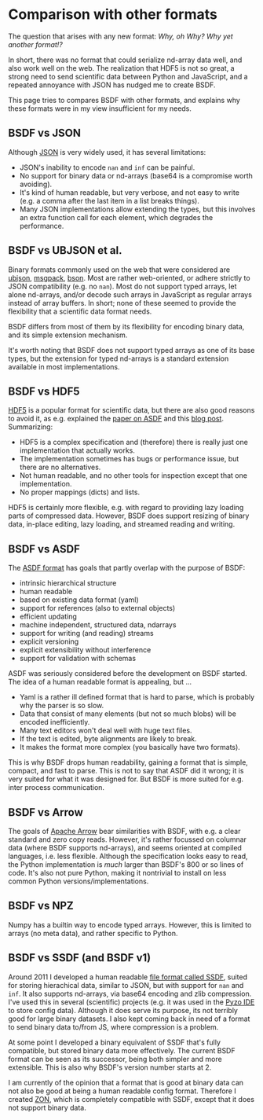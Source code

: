 # Comparison with other formats

The question that arises with any new format:
*Why, oh Why? Why yet another format!?*

In short, there was no format that could serialize nd-array data well,
and also work well on the web. The realization that HDF5 is not so great,
a strong need to send scientific data between Python and JavaScript, and
a repeated annoyance with JSON has nudged me to create BSDF.

This page tries to compares BSDF with other formats, and explains
why these formats were in my view insufficient for my needs.


## BSDF vs JSON

Although [JSON](http://www.json.org/) is very widely used, it has several limitations:

* JSON's inability to encode `nan` and `inf` can be painful.
* No support for binary data or nd-arrays (base64 is a compromise worth avoiding).
* It's kind of human readable, but very verbose, and not easy to write
  (e.g. a comma after the last item in a list breaks things).
* Many JSON implementations allow extending the types, but this involves
  an extra function call for each element, which degrades the performance.


## BSDF vs UBJSON et al.

Binary formats commonly used on the web that were considered are
[ubjson](http://ubjson.org/), [msgpack](http://msgpack.org/), [bson](http://bsonspec.org/).
Most are rather web-oriented, or adhere strictly to JSON compatibility (e.g.
no `nan`). Most do not support typed arrays, let alone nd-arrays, and/or
decode such arrays in JavaScript as regular arrays instead of array
buffers. In short; none of these seemed to provide the flexibility that
a scientific data format needs.

BSDF differs from most of them by its flexibility for encoding binary data,
and its simple extension mechanism.

It's worth noting that BSDF does not support typed arrays as one of its base
types, but the extension for typed nd-arrays is a standard extension available
in most implementations.


## BSDF vs HDF5

[HDF5](https://en.wikipedia.org/wiki/Hierarchical_Data_Format) is a popular format for
scientific data, but there are also good reasons to avoid it, as e.g. explained the
[paper on ASDF](http://linkinghub.elsevier.com/retrieve/pii/S2213133715000645)
and this [blog post](http://cyrille.rossant.net/should-you-use-hdf5/).
Summarizing:

* HDF5 is a complex specification and (therefore) there is really just one
  implementation that actually works.
* The implementation sometimes has bugs or performance issue, but there
  are no alternatives.
* Not human readable, and no other tools for inspection except that one
  implementation.
* No proper mappings (dicts) and lists.

HDF5 is certainly more flexible, e.g. with regard to providing lazy
loading parts of compressed data. However, BSDF does support resizing
of binary data, in-place editing, lazy loading, and streamed reading and
writing.


## BSDF vs ASDF

The [ASDF format](http://asdf-standard.readthedocs.io/) has
goals that partly overlap with the purpose of BSDF:

* intrinsic hierarchical structure
* human readable
* based on existing data format (yaml)
* support for references (also to external objects)
* efficient updating
* machine independent, structured data, ndarrays
* support for writing (and reading) streams
* explicit versioning
* explicit extensibility without interference
* support for validation with schemas

ASDF was seriously considered before the development on BSDF started.
The idea of a human readable format is appealing, but ...

* Yaml is a rather ill defined format that is hard to parse, which is
  probably why the parser is so slow.
* Data that consist of many elements (but not so much blobs) will be encoded
  inefficiently.
* Many text editors won't deal well with huge text files.
* If the text is edited, byte alignments are likely to break.
* It makes the format more complex (you basically have two formats).

This is why BSDF drops human readability, gaining a format that
is simple, compact, and fast to parse. This is not to say that
ASDF did it wrong; it is very suited for what it was designed
for. But BSDF is more suited for e.g. inter process communication.


## BSDF vs Arrow

The goals of [Apache Arrow](https://arrow.apache.org/) bear similarities with 
BSDF, with e.g. a clear standard and zero copy reads. However, it's
rather focussed on columnar data (where BSDF supports nd-arrays), and
seems oriented at compiled languages, i.e. less flexible. Although the
specification looks easy to read, the Python implementation is *much*
larger than BSDF's 800 or so lines of code. It's also not pure Python, making
it nontrivial to install on less common Python versions/implementations.


## BSDF vs NPZ

Numpy has a builtin way to encode typed arrays. However, this is limited to
arrays (no meta data), and rather specific to Python.


## BSDF vs SSDF (and BSDF v1)

Around 2011 I developed a human readable [file format called
SSDF](https://bitbucket.org/almarklein/ssdf), suited for storing
hierachical data, similar to JSON, but with support for `nan` and `inf`.
It also supports nd-arrays, via base64 encoding and zlib compression.
I've used this in several (scientific) projects (e.g. it was used in
the [Pyzo IDE](http://github.com/pyzo/pyzo) to store config data).
Although it does serve its purpose, its not terribly good for large
binary datasets. I also kept coming back in need of a format to send
binary data to/from JS, where compression is a problem.

At some point I developed a binary equivalent of SSDF that's fully
compatible, but stored binary data more effectively. The current BSDF
format can be seen as its successor, being both simpler and more
extensible. This is also why BSDF's version number starts at 2.

I am currently of the opinion that a format that is good at binary data
can not also be good at being a human readable config format. Therefore
I created [ZON](https://bitbucket.org/pyzo/pyzolib/src/tip/zon), which
is completely compatible with SSDF, except that it does not support
binary data.
